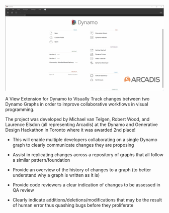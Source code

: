 
![](https://github.com/ArcadisHackathon/TrainWreck/blob/master/Resources/workflow.gif)

A View Extension for Dynamo to Visually Track changes between two Dynamo Graphs in order to improve collaborative workflows in visual programming.

The project was developed by Michael van Telgen, Robert Wood, and Laurence Elsdon (all representing Arcadis) at the Dynamo and Generative Design Hackathon in Toronto where it was awarded 2nd place!

- This will enable multiple developers collaborating on a single Dynamo graph to clearly communicate changes they are proposing

- Assist in replicating changes across a repository of graphs that all follow a similar pattern/foundation

- Provide an overview of the history of changes to a graph (to better understand why a graph is written as it is)

- Provide code reviewers a clear indication of changes to be assessed in QA review

- Clearly indicate additions/deletions/modifications that may be the result of human error thus quashing bugs before they proliferate
